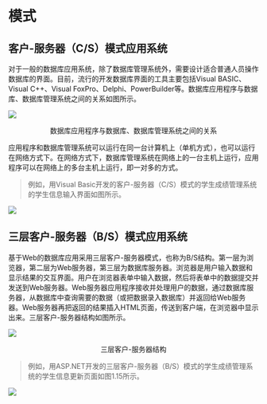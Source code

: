 # 模式

## 客户-服务器（C/S）模式应用系统

对于一般的数据库应用系统，除了数据库管理系统外，需要设计适合普通人员操作数据库的界面。目前，流行的开发数据库界面的工具主要包括Visual BASIC、Visual C++、Visual FoxPro、Delphi、PowerBuilder等。数据库应用程序与数据库、数据库管理系统之间的关系如图所示。

 ![](https://img1.zlogs.net/19/20191118000416.png)

<center>数据库应用程序与数据库、数据库管理系统之间的关系</center> 



应用程序和数据库管理系统可以运行在同一台计算机上（单机方式），也可以运行在网络方式下。在网络方式下，数据库管理系统在网络上的一台主机上运行，应用程序可以在网络上的多台主机上运行，即一对多的方式。

> 例如，用Visual Basic开发的客户-服务器（C/S）模式的学生成绩管理系统的学生信息输入界面如图所示。

 ![](https://img1.zlogs.net/19/20191118000901.png)

 

 

##  三层客户-服务器（B/S）模式应用系统

基于Web的数据库应用采用三层客户-服务器模式，也称为B/S结构。第一层为浏览器，第二层为Web服务器，第三层为数据库服务器。浏览器是用户输入数据和显示结果的交互界面。用户在浏览器表单中输入数据，然后将表单中的数据提交并发送到Web服务器。Web服务器应用程序接收并处理用户的数据，通过数据库服务器，从数据库中查询需要的数据（或把数据录入数据库）并返回给Web服务器。Web服务器再把返回的结果插入HTML页面，传送到客户端，在浏览器中显示出来。三层客户-服务器结构如图所示。

 ![](https://img1.zlogs.net/19/20191118000708.png)

<center>三层客户-服务器结构</center>

> 例如，用ASP.NET开发的三层客户-服务器（B/S）模式的学生成绩管理系统的学生信息更新页面如图1.15所示。

 ![](https://img1.zlogs.net/19/20191118000937.png)

 

 